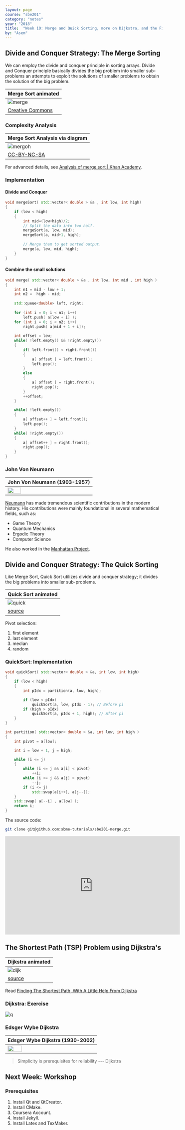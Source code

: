 ```yaml
---
layout: page
course: "sbe201"
category: "notes"
year: "2018"
title:  "Week 10: Merge and Quick Sorting, more on Dijkstra, and the Final Project"
by: "Asem"
---
```


## Divide and Conquer Strategy: The Merge Sorting

We can employ the divide and conquer principle in sorting arrays. Divide and Conquer principle basically divides the big problem into smaller sub-problems an attempts to exploit the solutions of smaller problems to obtain the solution of the big problem.


| Merge Sort animated |
|--------------------|
| ![merge](/gallery/Merge-sort-example-300px.gif) |
| [Creative Commons](https://en.wikipedia.org/wiki/File:Merge-sort-example-300px.gif) |


### Complexity Analysis

| Merge Sort Analysis via diagram |
|-----------------|
| ![mergoh](/gallery/mergecomplexity.png) |
| [CC-BY-NC-SA](https://www.khanacademy.org/computing/computer-science/algorithms/merge-sort/a/analysis-of-merge-sort) |

For advanced details, see [Analysis of merge sort \| Khan Academy](https://www.khanacademy.org/computing/computer-science/algorithms/merge-sort/a/analysis-of-merge-sort).

### Implementation

#### Divide and Conquer

```c++
void mergeSort( std::vector< double > &a , int low, int high)
{
	if (low < high)
	{
		int mid=(low+high)/2;
		// Split the data into two half.
		mergeSort(a, low, mid);
		mergeSort(a, mid+1, high);
 
		// Merge them to get sorted output.
		merge(a, low, mid, high);
	}
}
```

#### Combine the small solutions

```c++
void merge( std::vector< double > &a , int low, int mid , int high )
{
    int n1 = mid - low + 1;
    int n2 =  high - mid;
 
    std::queue<double> left, right;
    
    for (int i = 0; i < n1; i++)
        left.push( a[low + i] );
    for (int i = 0; i < n2; i++)
        right.push( a[mid + 1 + i]);
    
    int offset = low;
    while( !left.empty() && !right.empty())
    {
        if( left.front() < right.front())
        {
            a[ offset ] = left.front();
            left.pop();
        }
        else
        {
            a[ offset ] = right.front();
            right.pop();
        }
        ++offset;
    }

    while( !left.empty())
    {
        a[ offset++ ] = left.front();
        left.pop();
    }
    while( !right.empty())
    {
        a[ offset++ ] = right.front();
        right.pop();
    }
}
```

### John Von Neumann

| John Von Neumann (1903-1957) |
|--------------------|
| <img src="/gallery/JohnvonNeumann-LosAlamos.gif" width="40%"> |

[Neumann](https://en.wikipedia.org/wiki/John_von_Neumann) has made tremendous scientific contributions in the modern history. His contributions were mainly foundational in several mathematical fields, such as:

* Game Theory
* Quantum Mechanics
* Ergodic Theory
* Computer Science

He also worked in the [Manhattan Project](https://en.wikipedia.org/wiki/Manhattan_Project).

## Divide and Conquer Strategy: The Quick Sorting

Like Merge Sort, Quick Sort utilizes divide and conquer strategy; it divides the big problems into smaller sub-problems.

| Quick Sort animated |
|--------------------|
| ![quick](/gallery/quick_sort_partition_animation.gif) |
| [source](https://www.tutorialspoint.com/data_structures_algorithms/quick_sort_algorithm.htm) |

Pivot selection:

1. first element
1. last element
1. median
1. random

### QuickSort: Implementation

```c++
void quickSort( std::vector< double > &a, int low, int high)
{
    if (low < high)
    {
        int pIdx = partition(a, low, high);

        if (low < pIdx)
            quickSort(a, low, pIdx - 1); // Before pi
        if (high > pIdx)
            quickSort(a, pIdx + 1, high); // After pi
    }
}

int partition( std::vector< double > &a, int low, int high )
{
    int pivot = a[low];

    int i = low + 1, j = high;

    while (i <= j)
    {
        while (i <= j && a[i] < pivot)
            ++i;
        while (i <= j && a[j] > pivot)
            --j;
        if (i <= j)
            std::swap(a[i++], a[j--]);
    }
    std::swap( a[--i] , a[low] );
    return i;
}
```

The source code:

```bash
git clone git@github.com:sbme-tutorials/sbe201-merge.git
```

<iframe width="560" height="315" src="https://www.youtube.com/embed/kPRA0W1kECg" frameborder="0" allow="autoplay; encrypted-media" allowfullscreen></iframe>


## The Shortest Path (TSP) Problem using Dijkstra's

| Dijkstra animated |
|--------------------|
| ![dijk](/gallery/dijkstra.gif) |
| [source](https://brilliant.org/wiki/dijkstras-short-path-finder/) |

Read [Finding The Shortest Path, With A Little Help From Dijkstra](https://medium.com/basecs/finding-the-shortest-path-with-a-little-help-from-dijkstra-613149fbdc8e)

### Dijkstra: Exercise

![q](/gallery/diskq1.png)

### Edsger Wybe Dijkstra

| Edsger Wybe Dijkstra (1930-2002) |
|--------------------|
| <img src="/gallery/Edsger_Wybe_Dijkstra.jpg" width="40%"> |

> Simplicity is prerequisites for reliability --- Dijkstra

## Next Week: Workshop

### Prerequisites

1. Install Qt and QtCreator.
1. Install CMake.
1. Coursera Account.
1. Install Jekyll.
1. Install Latex and TexMaker.

<!-- https://www.youtube.com/watch?v=kPRA0W1kECg -->